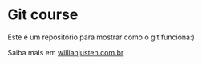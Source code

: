 # Git course

Este é um repositório para mostrar como o git funciona:)

Saiba mais em [willianjusten.com.br](http://willianjusten.com.br)

